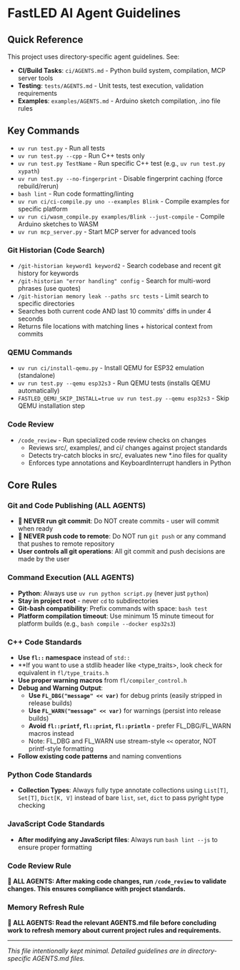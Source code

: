 # FastLED AI Agent Guidelines

## Quick Reference

This project uses directory-specific agent guidelines. See:

- **CI/Build Tasks**: `ci/AGENTS.md` - Python build system, compilation, MCP server tools
- **Testing**: `tests/AGENTS.md` - Unit tests, test execution, validation requirements  
- **Examples**: `examples/AGENTS.md` - Arduino sketch compilation, .ino file rules

## Key Commands

- `uv run test.py` - Run all tests
- `uv run test.py --cpp` - Run C++ tests only
- `uv run test.py TestName` - Run specific C++ test (e.g., `uv run test.py xypath`)
- `uv run test.py --no-fingerprint` - Disable fingerprint caching (force rebuild/rerun)
- `bash lint` - Run code formatting/linting
- `uv run ci/ci-compile.py uno --examples Blink` - Compile examples for specific platform
- `uv run ci/wasm_compile.py examples/Blink --just-compile` - Compile Arduino sketches to WASM
- `uv run mcp_server.py` - Start MCP server for advanced tools

### Git Historian (Code Search)
- `/git-historian keyword1 keyword2` - Search codebase and recent git history for keywords
- `/git-historian "error handling" config` - Search for multi-word phrases (use quotes)
- `/git-historian memory leak --paths src tests` - Limit search to specific directories
- Searches both current code AND last 10 commits' diffs in under 4 seconds
- Returns file locations with matching lines + historical context from commits

### QEMU Commands
- `uv run ci/install-qemu.py` - Install QEMU for ESP32 emulation (standalone)
- `uv run test.py --qemu esp32s3` - Run QEMU tests (installs QEMU automatically)
- `FASTLED_QEMU_SKIP_INSTALL=true uv run test.py --qemu esp32s3` - Skip QEMU installation step

### Code Review
- `/code_review` - Run specialized code review checks on changes
  - Reviews src/, examples/, and ci/ changes against project standards
  - Detects try-catch blocks in src/, evaluates new *.ino files for quality
  - Enforces type annotations and KeyboardInterrupt handlers in Python

## Core Rules

### Git and Code Publishing (ALL AGENTS)
- **🚫 NEVER run git commit**: Do NOT create commits - user will commit when ready
- **🚫 NEVER push code to remote**: Do NOT run `git push` or any command that pushes to remote repository
- **User controls all git operations**: All git commit and push decisions are made by the user

### Command Execution (ALL AGENTS)
- **Python**: Always use `uv run python script.py` (never just `python`)
- **Stay in project root** - never `cd` to subdirectories
- **Git-bash compatibility**: Prefix commands with space: `bash test`
- **Platform compilation timeout**: Use minimum 15 minute timeout for platform builds (e.g., `bash compile --docker esp32s3`)

### C++ Code Standards
- **Use `fl::` namespace** instead of `std::`
- **If you want to use a stdlib header like <type_traits>, look check for equivalent in `fl/type_traits.h`
- **Use proper warning macros** from `fl/compiler_control.h`
- **Debug and Warning Output**:
  - **Use `FL_DBG("message" << var)`** for debug prints (easily stripped in release builds)
  - **Use `FL_WARN("message" << var)`** for warnings (persist into release builds)
  - **Avoid `fl::printf`, `fl::print`, `fl::println`** - prefer FL_DBG/FL_WARN macros instead
  - Note: FL_DBG and FL_WARN use stream-style `<<` operator, NOT printf-style formatting
- **Follow existing code patterns** and naming conventions

### Python Code Standards
- **Collection Types**: Always fully type annotate collections using `List[T]`, `Set[T]`, `Dict[K, V]` instead of bare `list`, `set`, `dict` to pass pyright type checking

### JavaScript Code Standards
- **After modifying any JavaScript files**: Always run `bash lint --js` to ensure proper formatting

### Code Review Rule
**🚨 ALL AGENTS: After making code changes, run `/code_review` to validate changes. This ensures compliance with project standards.**

### Memory Refresh Rule
**🚨 ALL AGENTS: Read the relevant AGENTS.md file before concluding work to refresh memory about current project rules and requirements.**

---

*This file intentionally kept minimal. Detailed guidelines are in directory-specific AGENTS.md files.*